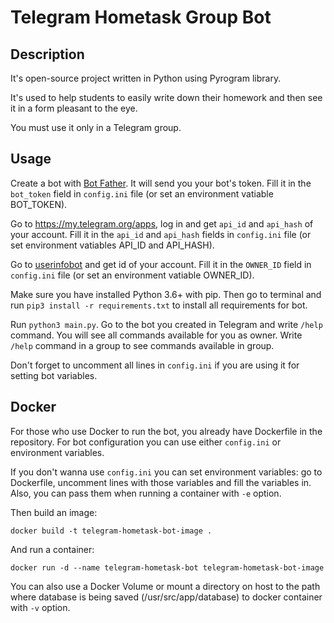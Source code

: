 # Telegram Hometask Group Bot

## Description

It's open-source project written in Python using Pyrogram library.

It's used to help students to easily write down their homework and then see it in a form pleasant to the eye.

You must use it only in a Telegram group.

## Usage

Create a bot with [Bot Father](https://t.me/BotFather). It will send you your bot's token. Fill it in the `bot_token` field in `config.ini` file (or set an environment vatiable BOT_TOKEN).

Go to https://my.telegram.org/apps, log in and get `api_id` and `api_hash` of your account. Fill it in the `api_id` and `api_hash` fields in `config.ini` file (or set environment vatiables API_ID and API_HASH).

Go to [userinfobot](https://t.me/userinfobot) and get id of your account. Fill it in the `OWNER_ID` field in `config.ini` file (or set an environment vatiable OWNER_ID).

Make sure you have installed Python 3.6+ with pip. Then go to terminal and run `pip3 install -r requirements.txt` to install all requirements for bot.

Run `python3 main.py`. Go to the bot you created in Telegram and write `/help` command. You will see all commands available for you as owner. Write `/help` command in a group to see commands available in group.

Don't forget to uncomment all lines in `config.ini` if you are using it for setting bot variables.

## Docker

For those who use Docker to run the bot, you already have Dockerfile in the repository.
For bot configuration you can use either `config.ini` or environment variables.

If you don't wanna use `config.ini` you can set environment variables: go to Dockerfile, uncomment lines with those variables and fill the variables in. 
Also, you can pass them when running a container with `-e` option.

Then build an image:

`docker build -t telegram-hometask-bot-image .`

And run a container:

`docker run -d --name telegram-hometask-bot telegram-hometask-bot-image`

You can also use a Docker Volume or mount a directory on host to the path where database is being saved (/usr/src/app/database) to docker container with `-v` option.